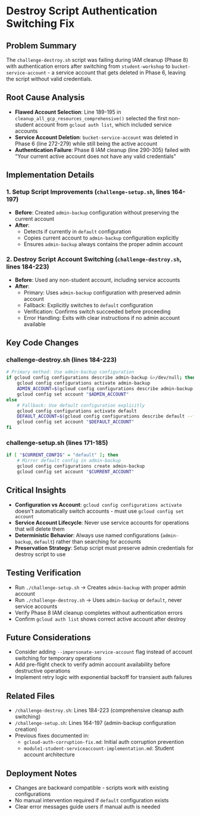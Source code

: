 # Destroy Script Authentication Switching Fix

## Problem Summary
The `challenge-destroy.sh` script was failing during IAM cleanup (Phase 8) with authentication errors after switching from `student-workshop` to `bucket-service-account` - a service account that gets deleted in Phase 6, leaving the script without valid credentials.

## Root Cause Analysis
- **Flawed Account Selection**: Line 189-195 in `cleanup_all_gcp_resources_comprehensive()` selected the first non-student account from `gcloud auth list`, which included service accounts
- **Service Account Deletion**: `bucket-service-account` was deleted in Phase 6 (line 272-279) while still being the active account
- **Authentication Failure**: Phase 8 IAM cleanup (line 290-305) failed with "Your current active account does not have any valid credentials"

## Implementation Details

### 1. Setup Script Improvements (`challenge-setup.sh`, lines 164-197)
- **Before**: Created `admin-backup` configuration without preserving the current account
- **After**: 
  - Detects if currently in `default` configuration
  - Copies current account to `admin-backup` configuration explicitly
  - Ensures `admin-backup` always contains the proper admin account

### 2. Destroy Script Account Switching (`challenge-destroy.sh`, lines 184-223)
- **Before**: Used any non-student account, including service accounts
- **After**:
  - Primary: Uses `admin-backup` configuration with preserved admin account
  - Fallback: Explicitly switches to `default` configuration
  - Verification: Confirms switch succeeded before proceeding
  - Error Handling: Exits with clear instructions if no admin account available

## Key Code Changes

### challenge-destroy.sh (lines 184-223)
```bash
# Primary method: Use admin-backup configuration
if gcloud config configurations describe admin-backup &>/dev/null; then
    gcloud config configurations activate admin-backup
    ADMIN_ACCOUNT=$(gcloud config configurations describe admin-backup --format="value(properties.core.account)")
    gcloud config set account "$ADMIN_ACCOUNT"
else
    # Fallback: Use default configuration explicitly
    gcloud config configurations activate default
    DEFAULT_ACCOUNT=$(gcloud config configurations describe default --format="value(properties.core.account)")
    gcloud config set account "$DEFAULT_ACCOUNT"
fi
```

### challenge-setup.sh (lines 171-185)
```bash
if [ "$CURRENT_CONFIG" = "default" ]; then
    # Mirror default config in admin-backup
    gcloud config configurations create admin-backup
    gcloud config set account "$CURRENT_ACCOUNT"
```

## Critical Insights
- **Configuration vs Account**: `gcloud config configurations activate` doesn't automatically switch accounts - must use `gcloud config set account`
- **Service Account Lifecycle**: Never use service accounts for operations that will delete them
- **Deterministic Behavior**: Always use named configurations (`admin-backup`, `default`) rather than searching for accounts
- **Preservation Strategy**: Setup script must preserve admin credentials for destroy script to use

## Testing Verification
- Run `./challenge-setup.sh` → Creates `admin-backup` with proper admin account
- Run `./challenge-destroy.sh` → Uses `admin-backup` or `default`, never service accounts
- Verify Phase 8 IAM cleanup completes without authentication errors
- Confirm `gcloud auth list` shows correct active account after destroy

## Future Considerations
- Consider adding `--impersonate-service-account` flag instead of account switching for temporary operations
- Add pre-flight check to verify admin account availability before destructive operations
- Implement retry logic with exponential backoff for transient auth failures

## Related Files
- `/challenge-destroy.sh`: Lines 184-223 (comprehensive cleanup auth switching)
- `/challenge-setup.sh`: Lines 164-197 (admin-backup configuration creation)
- Previous fixes documented in:
  - `gcloud-auth-corruption-fix.md`: Initial auth corruption prevention
  - `module1-student-serviceaccount-implementation.md`: Student account architecture

## Deployment Notes
- Changes are backward compatible - scripts work with existing configurations
- No manual intervention required if `default` configuration exists
- Clear error messages guide users if manual auth is needed